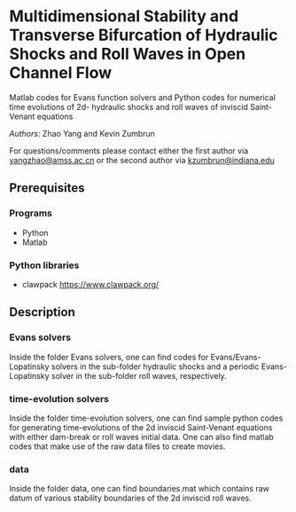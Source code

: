 # Multidimensional Stability and Transverse Bifurcation of Hydraulic Shocks and Roll Waves in Open Channel Flow

Matlab codes for Evans function solvers and Python codes for numerical time evolutions of 2d- hydraulic shocks and roll waves of inviscid Saint-Venant equations 


_Authors:_ Zhao Yang and Kevin Zumbrun 

For questions/comments please contact either the first author via yangzhao@amss.ac.cn or the second author via kzumbrun@indiana.edu

## Prerequisites

### Programs

*  Python 
*  Matlab 

### Python libraries

* clawpack https://www.clawpack.org/


## Description 

### Evans solvers

Inside the folder Evans solvers, one can find codes for Evans/Evans-Lopatinsky solvers in the sub-folder hydraulic shocks and a periodic Evans-Lopatinsky solver in the sub-folder roll waves, respectively.

### time-evolution solvers

Inside the folder time-evolution solvers, one can find sample python codes for generating time-evolutions of the 2d inviscid Saint-Venant equations with either dam-break or roll waves initial data. One can also find matlab codes that make use of the raw data files to create movies.

### data

Inside the folder data, one can find boundaries.mat which contains raw datum of various stability boundaries of the 2d inviscid roll waves.







